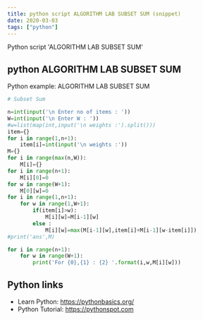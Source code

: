 ```yaml
---
title: python script ALGORITHM LAB SUBSET SUM (snippet)
date: 2020-03-03
tags: ["python"]
---
```

Python script 'ALGORITHM LAB SUBSET SUM'


## python ALGORITHM LAB SUBSET SUM

Python example: ALGORITHM LAB SUBSET SUM

```python
# Subset Sum

n=int(input('\n Enter no of items : '))
W=int(input('\n Enter W : '))
#w=list(map(int,input('\n weights :').split()))
item={}
for i in range(1,n+1):
    item[i]=int(input('\n weights :'))
M={}
for i in range(max(n,W)):
    M[i]={}
for i in range(n+1):
    M[i][0]=0
for w in range(W+1):
    M[0][w]=0
for i in range(1,n+1):
    for w in range(1,W+1):
        if(item[i]>w):
            M[i][w]=M[i-1][w]
        else :
            M[i][w]=max(M[i-1][w],item[i]+M[i-1][w-item[i]])
#print('ans',M)

for i in range(n+1):
    for w in range(W+1):
        print('For {0},{1} : {2} '.format(i,w,M[i][w]))


```

## Python links

- Learn Python: https://pythonbasics.org/
- Python Tutorial: https://pythonspot.com
